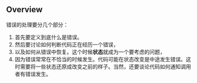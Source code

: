 ## Overview
错误的处理要分几个部分：
1. 首先要定义到底什么是错误。
2. 然后要讨论如何判断代码正在经历一个错误，
3. 以及如何从错误中恢复。这个时候**状态**就成为一个要考虑的问题，
4. 因为错误常常在不恰当的时候发生。代码可能在状态改变是中途发生错误。这时需要将一些状态还原成改变之前的样子。当然，还要谈论代码如何通知调用者有错误发生。

